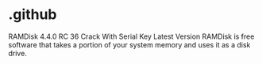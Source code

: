 # .github
RAMDisk 4.4.0 RC 36 Crack With Serial Key Latest Version RAMDisk is free software that takes a portion of your system memory and uses it as a disk drive.
